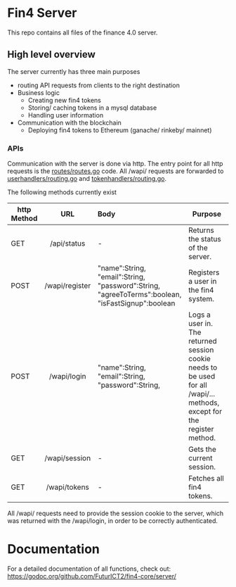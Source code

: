 # Fin4 Server
This repo contains all files of the finance 4.0 server.


## High level overview
The server currently has three main purposes
- routing API requests from clients to the right destination
- Business logic
  - Creating new fin4 tokens
  - Storing/ caching tokens in a mysql database
  - Handling user information
- Communication with the blockchain
  - Deploying fin4 tokens to Ethereum (ganache/ rinkeby/ mainnet)

### APIs
Communication with the server is done via http. The entry point for all http requests is the [routes/routes.go](https://github.com/FuturICT2/fin4-core/blob/master/server/routes/routes.go) code. All /wapi/ requests are forwarded to [userhandlers/routing.go](https://github.com/FuturICT2/fin4-core/blob/master/server/userhandlers/routing.go) and [tokenhandlers/routing.go](https://github.com/FuturICT2/fin4-core/blob/master/server/tokenhandlers/routing.go).

The following methods currently exist

| http Method       | URL           | Body  | Purpose |
| ------------- |:-------------:| :-----| ------|
| GET | /api/status | - | Returns the status of the server.|
| POST      | /wapi/register | "name":String,<br />"email":String, <br />"password":String,<br /> "agreeToTerms":boolean,<br />"isFastSignup":boolean | Registers a user in the fin4 system.|
|POST      | /wapi/login      |   "name":String,<br />"email":String, <br />"password":String, | Logs a user in. The returned session cookie needs to be used for all /wapi/... methods, except for the register method.|
| GET |  /wapi/session     |  -   | Gets the current session.|
| GET | /wapi/tokens | - | Fetches all fin4 tokens. |

All /wapi/ requests need to provide the session cookie to the server, which was returned with the /wapi/login, in order to be correctly authenticated.





# Documentation
For a detailed documentation of all functions, check out: https://godoc.org/github.com/FuturICT2/fin4-core/server/

<!--
markdown syntax https://help.github.com/articles/page-build-failed-markdown-errors/
-->

